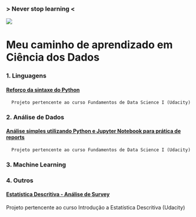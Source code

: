 ### > Never stop learning <

![](https://raw.githubusercontent.com/suzanaph/data-science-portfolio/master/giphy.gif)
      

# Meu caminho de aprendizado em Ciência dos Dados


### 1. Linguagens
#### [Reforço da sintaxe do Python](https://github.com/suzanaph/data-science-portfolio/blob/master/python/chicago_bikeshare.py)  
      Projeto pertencente ao curso Fundamentos de Data Science I (Udacity)
  
### 2. Análise de Dados
#### [Análise simples utilizando Python e Jupyter Notebook para prática de reports](https://github.com/suzanaph/data-science-portfolio/blob/master/analise-de-dados/titanic/Report-titanic.ipynb)
      Projeto pertencente ao curso Fundamentos de Data Science I (Udacity)

### 3. Machine Learning

### 4. Outros
#### [Estatística Descritiva - Análise de Survey](https://github.com/suzanaph/data-science-portfolio/blob/master/estatistica/survey-udacity/report-survey-udacity.pdf)
Projeto pertencente ao curso Introdução a Estatística Descritiva (Udacity)
